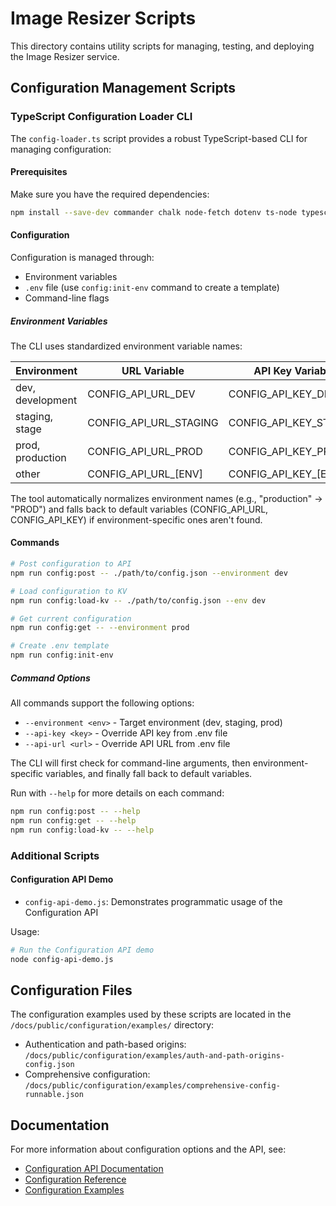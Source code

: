 # Image Resizer Scripts

This directory contains utility scripts for managing, testing, and deploying the Image Resizer service.

## Configuration Management Scripts

### TypeScript Configuration Loader CLI

The `config-loader.ts` script provides a robust TypeScript-based CLI for managing configuration:

#### Prerequisites

Make sure you have the required dependencies:

```bash
npm install --save-dev commander chalk node-fetch dotenv ts-node typescript @types/node @types/node-fetch
```

#### Configuration

Configuration is managed through:
- Environment variables
- `.env` file (use `config:init-env` command to create a template)
- Command-line flags

##### Environment Variables

The CLI uses standardized environment variable names:

| Environment                   | URL Variable             | API Key Variable         |
|------------------------------|-------------------------|-------------------------|
| dev, development             | CONFIG_API_URL_DEV      | CONFIG_API_KEY_DEV      |
| staging, stage               | CONFIG_API_URL_STAGING  | CONFIG_API_KEY_STAGING  |
| prod, production             | CONFIG_API_URL_PROD     | CONFIG_API_KEY_PROD     |
| other                        | CONFIG_API_URL_[ENV]    | CONFIG_API_KEY_[ENV]    |

The tool automatically normalizes environment names (e.g., "production" → "PROD") and falls back to default variables (CONFIG_API_URL, CONFIG_API_KEY) if environment-specific ones aren't found.

#### Commands

```bash
# Post configuration to API
npm run config:post -- ./path/to/config.json --environment dev

# Load configuration to KV
npm run config:load-kv -- ./path/to/config.json --env dev

# Get current configuration
npm run config:get -- --environment prod

# Create .env template
npm run config:init-env
```

##### Command Options

All commands support the following options:

- `--environment <env>` - Target environment (dev, staging, prod)
- `--api-key <key>` - Override API key from .env file
- `--api-url <url>` - Override API URL from .env file

The CLI will first check for command-line arguments, then environment-specific variables, and finally fall back to default variables.

Run with `--help` for more details on each command:

```bash
npm run config:post -- --help
npm run config:get -- --help
npm run config:load-kv -- --help
```

### Additional Scripts

#### Configuration API Demo

- `config-api-demo.js`: Demonstrates programmatic usage of the Configuration API

Usage:
```bash
# Run the Configuration API demo
node config-api-demo.js
```

## Configuration Files

The configuration examples used by these scripts are located in the `/docs/public/configuration/examples/` directory:

- Authentication and path-based origins: `/docs/public/configuration/examples/auth-and-path-origins-config.json`
- Comprehensive configuration: `/docs/public/configuration/examples/comprehensive-config-runnable.json`

## Documentation

For more information about configuration options and the API, see:

- [Configuration API Documentation](../docs/public/core/configuration-api.md)
- [Configuration Reference](../docs/public/core/configuration-reference.md)
- [Configuration Examples](../docs/public/configuration/examples/)